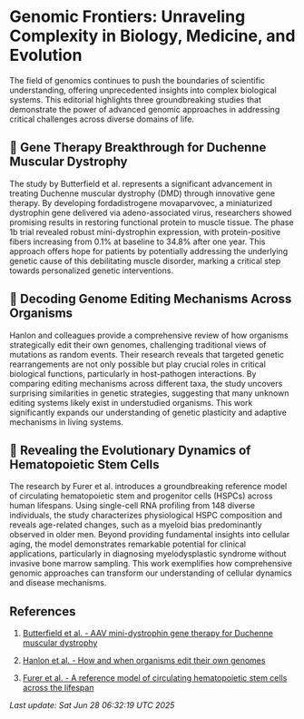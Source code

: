 # Genomic Frontiers: Unraveling Complexity in Biology, Medicine, and Evolution

The field of genomics continues to push the boundaries of scientific understanding, offering unprecedented insights into complex biological systems. This editorial highlights three groundbreaking studies that demonstrate the power of advanced genomic approaches in addressing critical challenges across diverse domains of life.

## 🧬 Gene Therapy Breakthrough for Duchenne Muscular Dystrophy

The study by Butterfield et al. represents a significant advancement in treating Duchenne muscular dystrophy (DMD) through innovative gene therapy. By developing fordadistrogene movaparvovec, a miniaturized dystrophin gene delivered via adeno-associated virus, researchers showed promising results in restoring functional protein to muscle tissue. The phase 1b trial revealed robust mini-dystrophin expression, with protein-positive fibers increasing from 0.1% at baseline to 34.8% after one year. This approach offers hope for patients by potentially addressing the underlying genetic cause of this debilitating muscle disorder, marking a critical step towards personalized genetic interventions.

## 🔬 Decoding Genome Editing Mechanisms Across Organisms

Hanlon and colleagues provide a comprehensive review of how organisms strategically edit their own genomes, challenging traditional views of mutations as random events. Their research reveals that targeted genetic rearrangements are not only possible but play crucial roles in critical biological functions, particularly in host-pathogen interactions. By comparing editing mechanisms across different taxa, the study uncovers surprising similarities in genetic strategies, suggesting that many unknown editing systems likely exist in understudied organisms. This work significantly expands our understanding of genetic plasticity and adaptive mechanisms in living systems.

## 🧫 Revealing the Evolutionary Dynamics of Hematopoietic Stem Cells

The research by Furer et al. introduces a groundbreaking reference model of circulating hematopoietic stem and progenitor cells (HSPCs) across human lifespans. Using single-cell RNA profiling from 148 diverse individuals, the study characterizes physiological HSPC composition and reveals age-related changes, such as a myeloid bias predominantly observed in older men. Beyond providing fundamental insights into cellular aging, the model demonstrates remarkable potential for clinical applications, particularly in diagnosing myelodysplastic syndrome without invasive bone marrow sampling. This work exemplifies how comprehensive genomic approaches can transform our understanding of cellular dynamics and disease mechanisms.

## References

1. [Butterfield et al. - AAV mini-dystrophin gene therapy for Duchenne muscular dystrophy](https://pubmed.ncbi.nlm.nih.gov/40579547)

2. [Hanlon et al. - How and when organisms edit their own genomes](https://pubmed.ncbi.nlm.nih.gov/40579538)

3. [Furer et al. - A reference model of circulating hematopoietic stem cells across the lifespan](https://pubmed.ncbi.nlm.nih.gov/40579545)

*Last update: Sat Jun 28 06:32:19 UTC 2025*
